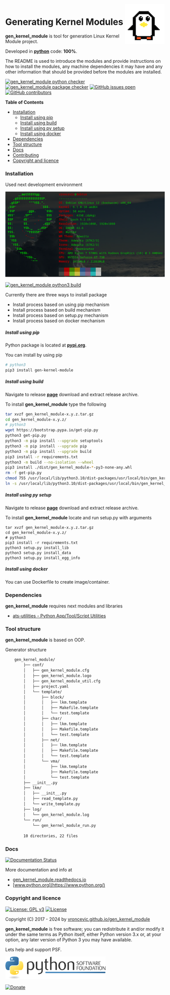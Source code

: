 <img align="right" src="https://raw.githubusercontent.com/vroncevic/gen_kernel_module/dev/docs/gen_kernel_module_logo.png" width="25%">

# Generating Kernel Modules

**gen_kernel_module** is tool for generation Linux Kernel Module project.

Developed in **[python](https://www.python.org/)** code: **100%**.

The README is used to introduce the modules and provide instructions on
how to install the modules, any machine dependencies it may have and any
other information that should be provided before the modules are installed.

[![gen_kernel_module python checker](https://github.com/vroncevic/gen_kernel_module/actions/workflows/gen_kernel_module_python_checker.yml/badge.svg)](https://github.com/vroncevic/gen_kernel_module/actions/workflows/gen_kernel_module_python_checker.yml) [![gen_kernel_module package checker](https://github.com/vroncevic/gen_kernel_module/actions/workflows/gen_kernel_module_package_checker.yml/badge.svg)](https://github.com/vroncevic/gen_kernel_module/actions/workflows/gen_kernel_module_package.yml) [![GitHub issues open](https://img.shields.io/github/issues/vroncevic/gen_kernel_module.svg)](https://github.com/vroncevic/gen_kernel_module/issues) [![GitHub contributors](https://img.shields.io/github/contributors/vroncevic/gen_kernel_module.svg)](https://github.com/vroncevic/gen_kernel_module/graphs/contributors)

<!-- START doctoc generated TOC please keep comment here to allow auto update -->
<!-- DON'T EDIT THIS SECTION, INSTEAD RE-RUN doctoc TO UPDATE -->
**Table of Contents**

- [Installation](#installation)
    - [Install using pip](#install-using-pip)
    - [Install using build](#install-using-build)
    - [Install using py setup](#install-using-py-setup)
    - [Install using docker](#install-using-docker)
- [Dependencies](#dependencies)
- [Tool structure](#tool-structure)
- [Docs](#docs)
- [Contributing](#contributing)
- [Copyright and licence](#copyright-and-licence)

<!-- END doctoc generated TOC please keep comment here to allow auto update -->

### Installation

Used next development environment

![debian linux os](https://raw.githubusercontent.com/vroncevic/gen_kernel_module/dev/docs/debtux.png)

[![gen_kernel_module python3 build](https://github.com/vroncevic/gen_kernel_module/actions/workflows/gen_kernel_module_python3_build.yml/badge.svg)](https://github.com/vroncevic/gen_kernel_module/actions/workflows/gen_kernel_module_python3_build.yml)

Currently there are three ways to install package
* Install process based on using pip mechanism
* Install process based on build mechanism
* Install process based on setup.py mechanism
* Install process based on docker mechanism

##### Install using pip

Python package is located at **[pypi.org](https://pypi.org/project/gen_kernel_module/)**.

You can install by using pip

```bash
# python3
pip3 install gen-kernel-module
```

##### Install using build

Navigate to release **[page](https://github.com/vroncevic/gen_kernel_module/releases/)** download and extract release archive.

To install **gen_kernel_module** type the following

```bash
tar xvzf gen_kernel_module-x.y.z.tar.gz
cd gen_kernel_module-x.y.z/
# python3
wget https://bootstrap.pypa.io/get-pip.py
python3 get-pip.py 
python3 -m pip install --upgrade setuptools
python3 -m pip install --upgrade pip
python3 -m pip install --upgrade build
pip3 install -r requirements.txt
python3 -m build --no-isolation --wheel
pip3 install ./dist/gen_kernel_module-*-py3-none-any.whl
rm -f get-pip.py
chmod 755 /usr/local/lib/python3.10/dist-packages/usr/local/bin/gen_kernel_module_run.py
ln -s /usr/local/lib/python3.10/dist-packages/usr/local/bin/gen_kernel_module_run.py /usr/local/bin/gen_kernel_module_run.py
```

##### Install using py setup

Navigate to release **[page](https://github.com/vroncevic/gen_kernel_module/releases/)** download and extract release archive.

To install **gen_kernel_module** locate and run setup.py with arguments
```
tar xvzf gen_kernel_module-x.y.z.tar.gz
cd gen_kernel_module-x.y.z/
# python3
pip3 install -r requirements.txt
python3 setup.py install_lib
python3 setup.py install_data
python3 setup.py install_egg_info
```

##### Install using docker

You can use Dockerfile to create image/container.

### Dependencies

**gen_kernel_module** requires next modules and libraries

* [ats-utilities - Python App/Tool/Script Utilities](https://vroncevic.github.io/ats_utilities)

### Tool structure

**gen_kernel_module** is based on OOP.

Generator structure

```bash
    gen_kernel_module/
        ├── conf/
        │   ├── gen_kernel_module.cfg
        │   ├── gen_kernel_module.logo
        │   ├── gen_kernel_module_util.cfg
        │   ├── project.yaml
        │   └── template/
        │       ├── block/
        │       │   ├── lkm.template
        │       │   ├── Makefile.template
        │       │   └── test.template
        │       ├── char/
        │       │   ├── lkm.template
        │       │   ├── Makefile.template
        │       │   └── test.template
        │       ├── net/
        │       │   ├── lkm.template
        │       │   ├── Makefile.template
        │       │   └── test.template
        │       └── vma/
        │           ├── lkm.template
        │           ├── Makefile.template
        │           └── test.template
        ├── __init__.py
        ├── lkm/
        │   ├── __init__.py
        │   ├── read_template.py
        │   └── write_template.py
        ├── log/
        │   └── gen_kernel_module.log
        └── run/
            └── gen_kernel_module_run.py
        
        10 directories, 22 files
```

### Docs

[![Documentation Status](https://readthedocs.org/projects/gen_kernel_module/badge/?version=latest)](https://gen-kernel-module.readthedocs.io/en/latest/?badge=latest)

More documentation and info at
* [gen_kernel_module.readthedocs.io](https://gen-kernel-module.readthedocs.io/en/latest/)
* [www.python.org](https://www.python.org/)

### Copyright and licence

[![License: GPL v3](https://img.shields.io/badge/License-GPLv3-blue.svg)](https://www.gnu.org/licenses/gpl-3.0) [![License](https://img.shields.io/badge/License-Apache%202.0-blue.svg)](https://opensource.org/licenses/Apache-2.0)

Copyright (C) 2017 - 2024 by [vroncevic.github.io/gen_kernel_module](https://vroncevic.github.io/gen_kernel_module)

**gen_kernel_module** is free software; you can redistribute it and/or modify
it under the same terms as Python itself, either Python version 3.x or,
at your option, any later version of Python 3 you may have available.

Lets help and support PSF.

[![Python Software Foundation](https://raw.githubusercontent.com/vroncevic/gen_kernel_module/dev/docs/psf-logo-alpha.png)](https://www.python.org/psf/)

[![Donate](https://www.paypalobjects.com/en_US/i/btn/btn_donateCC_LG.gif)](https://www.python.org/psf/donations/)
